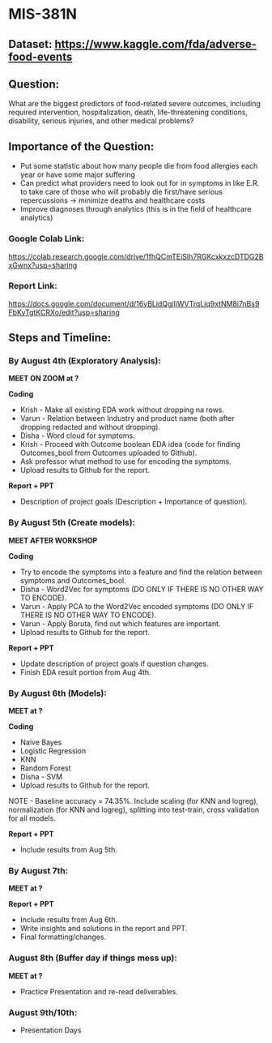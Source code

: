 # MIS-381N

## Dataset: https://www.kaggle.com/fda/adverse-food-events

## Question: 

What are the biggest predictors of food-related severe outcomes, including required intervention, hospitalization, death, life-threatening conditions, disability, serious injuries, and other medical problems? 

## Importance of the Question: 

* Put some statistic about how many people die from food allergies each year or have some major suffering <br>
* Can predict what providers need to look out for in symptoms in like E.R. to take care of those who will probably die first/have serious repercussions -> minimize deaths and healthcare costs <br>
* Improve diagnoses through analytics (this is in the field of healthcare analytics) <br>

### Google Colab Link:
https://colab.research.google.com/drive/1fhQCmTEiSIh7RGKcxkxzcDTDG2BxGwnx?usp=sharing

### Report Link:
https://docs.google.com/document/d/16yBLidQgjIiWVTrqLjq9xtNM8i7nBs9FbKyTgtKCRXo/edit?usp=sharing

## Steps and Timeline: 

### By August 4th (Exploratory Analysis): 

**MEET ON ZOOM at ?**

**Coding**
* Krish - Make all existing EDA work without dropping na rows.
* Varun - Relation between Industry and product name (both after dropping redacted and without dropping).
* Disha - Word cloud for symptoms.
* Krish - Proceed with Outcome boolean EDA idea (code for finding Outcomes_bool from Outcomes uploaded to Github).
* Ask professor what method to use for encoding the symptoms.
* Upload results to Github for the report.

**Report + PPT**
* Description of project goals (Description + Importance of question).

### By August 5th (Create models):

**MEET AFTER WORKSHOP**

**Coding**
* Try to encode the symptoms into a feature and find the relation between symptoms and Outcomes_bool.
* Disha - Word2Vec for symptoms (DO ONLY IF THERE IS NO OTHER WAY TO ENCODE).
* Varun - Apply PCA to the Word2Vec encoded symptoms (DO ONLY IF THERE IS NO OTHER WAY TO ENCODE).
* Varun - Apply Boruta, find out which features are important.
* Upload results to Github for the report.

**Report + PPT**
* Update description of project goals if question changes.
* Finish EDA result portion from Aug 4th.

### By August 6th (Models):

**MEET at ?**

**Coding**
* Naive Bayes
* Logistic Regression
* KNN
* Random Forest
* Disha - SVM
* Upload results to Github for the report.

NOTE - Baseline accuracy = 74.35%. Include scaling (for KNN and logreg), normalization (for KNN and logreg), splitting into test-train, cross validation for all models.

**Report + PPT**
* Include results from Aug 5th.

### By August 7th: 

**MEET at ?**

**Report + PPT**
* Include results from Aug 6th.
* Write insights and solutions in the report and PPT.
* Final formatting/changes.

### August 8th (Buffer day if things mess up): 

**MEET at ?**

* Practice Presentation and re-read deliverables.

### August 9th/10th:

* Presentation Days
